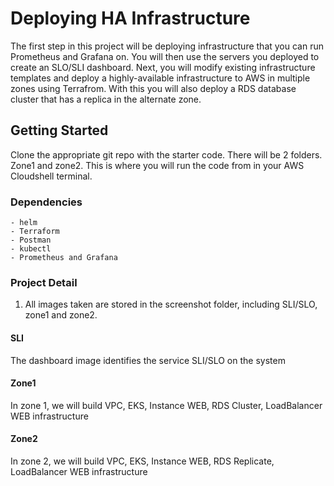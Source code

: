 # Deploying HA Infrastructure

The first step in this project will be deploying infrastructure that you can run Prometheus and Grafana on. You will then use the servers you deployed to create an SLO/SLI dashboard. Next, you will modify existing infrastructure templates and deploy a highly-available infrastructure to AWS in multiple zones using Terrafrom. With this you will also deploy a RDS database cluster that has a replica in the alternate zone.

## Getting Started

Clone the appropriate git repo with the starter code. There will be 2 folders. Zone1 and zone2. This is where you will run the code from in your AWS Cloudshell terminal.

### Dependencies

```
- helm
- Terraform
- Postman
- kubectl
- Prometheus and Grafana
```

### Project Detail

1. All images taken are stored in the screenshot folder, including SLI/SLO, zone1 and zone2.

#### SLI
The dashboard image identifies the service SLI/SLO on the system

#### Zone1
In zone 1, we will build VPC, EKS, Instance WEB, RDS Cluster, LoadBalancer WEB infrastructure

#### Zone2
In zone 2, we will build VPC, EKS, Instance WEB, RDS Replicate, LoadBalancer WEB infrastructure
